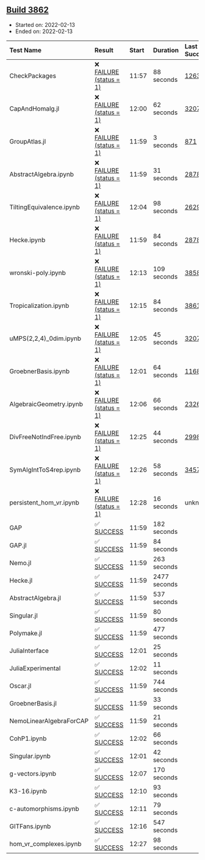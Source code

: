 ## [Build 3862](https://oscarci.mathematik.uni-kl.de/job/oscar-stable/3862/)

* Started on: 2022-02-13
* Ended on: 2022-02-13

| Test Name    | Result | Start | Duration | Last Success | First Failure |
|:-------------|:-------|:------|:---------|:-------------|:--------------|
| CheckPackages | ❌ [FAILURE (status = 1)](https://oscarci.mathematik.uni-kl.de/job/oscar-stable/3862/artifact/logs/build-3862/CheckPackages.log) | 11:57 | 88 seconds | [1263](https://oscarci.mathematik.uni-kl.de/job/oscar-stable/1263/) | [1264](https://oscarci.mathematik.uni-kl.de/job/oscar-stable/1264/) |
| CapAndHomalg.jl | ❌ [FAILURE (status = 1)](https://oscarci.mathematik.uni-kl.de/job/oscar-stable/3862/artifact/logs/build-3862/CapAndHomalg.jl.log) | 12:00 | 62 seconds | [3207](https://oscarci.mathematik.uni-kl.de/job/oscar-stable/3207/) | [3208](https://oscarci.mathematik.uni-kl.de/job/oscar-stable/3208/) |
| GroupAtlas.jl | ❌ [FAILURE (status = 1)](https://oscarci.mathematik.uni-kl.de/job/oscar-stable/3862/artifact/logs/build-3862/GroupAtlas.jl.log) | 11:59 | 3 seconds | [871](https://oscarci.mathematik.uni-kl.de/job/oscar-stable/871/) | [872](https://oscarci.mathematik.uni-kl.de/job/oscar-stable/872/) |
| AbstractAlgebra.ipynb | ❌ [FAILURE (status = 1)](https://oscarci.mathematik.uni-kl.de/job/oscar-stable/3862/artifact/logs/build-3862/AbstractAlgebra.ipynb.log) | 11:59 | 31 seconds | [2878](https://oscarci.mathematik.uni-kl.de/job/oscar-stable/2878/) | [2879](https://oscarci.mathematik.uni-kl.de/job/oscar-stable/2879/) |
| TiltingEquivalence.ipynb | ❌ [FAILURE (status = 1)](https://oscarci.mathematik.uni-kl.de/job/oscar-stable/3862/artifact/logs/build-3862/TiltingEquivalence.ipynb.log) | 12:04 | 98 seconds | [2629](https://oscarci.mathematik.uni-kl.de/job/oscar-stable/2629/) | [2630](https://oscarci.mathematik.uni-kl.de/job/oscar-stable/2630/) |
| Hecke.ipynb | ❌ [FAILURE (status = 1)](https://oscarci.mathematik.uni-kl.de/job/oscar-stable/3862/artifact/logs/build-3862/Hecke.ipynb.log) | 11:59 | 84 seconds | [2878](https://oscarci.mathematik.uni-kl.de/job/oscar-stable/2878/) | [2879](https://oscarci.mathematik.uni-kl.de/job/oscar-stable/2879/) |
| wronski-poly.ipynb | ❌ [FAILURE (status = 1)](https://oscarci.mathematik.uni-kl.de/job/oscar-stable/3862/artifact/logs/build-3862/wronski-poly.ipynb.log) | 12:13 | 109 seconds | [3858](https://oscarci.mathematik.uni-kl.de/job/oscar-stable/3858/) | [3859](https://oscarci.mathematik.uni-kl.de/job/oscar-stable/3859/) |
| Tropicalization.ipynb | ❌ [FAILURE (status = 1)](https://oscarci.mathematik.uni-kl.de/job/oscar-stable/3862/artifact/logs/build-3862/Tropicalization.ipynb.log) | 12:15 | 84 seconds | [3861](https://oscarci.mathematik.uni-kl.de/job/oscar-stable/3861/) | [3862](https://oscarci.mathematik.uni-kl.de/job/oscar-stable/3862/) |
| uMPS(2,2,4)_0dim.ipynb | ❌ [FAILURE (status = 1)](https://oscarci.mathematik.uni-kl.de/job/oscar-stable/3862/artifact/logs/build-3862/uMPS-2-2-4-_0dim.ipynb.log) | 12:05 | 45 seconds | [3207](https://oscarci.mathematik.uni-kl.de/job/oscar-stable/3207/) | [3208](https://oscarci.mathematik.uni-kl.de/job/oscar-stable/3208/) |
| GroebnerBasis.ipynb | ❌ [FAILURE (status = 1)](https://oscarci.mathematik.uni-kl.de/job/oscar-stable/3862/artifact/logs/build-3862/GroebnerBasis.ipynb.log) | 12:01 | 64 seconds | [1168](https://oscarci.mathematik.uni-kl.de/job/oscar-stable/1168/) | [1169](https://oscarci.mathematik.uni-kl.de/job/oscar-stable/1169/) |
| AlgebraicGeometry.ipynb | ❌ [FAILURE (status = 1)](https://oscarci.mathematik.uni-kl.de/job/oscar-stable/3862/artifact/logs/build-3862/AlgebraicGeometry.ipynb.log) | 12:06 | 66 seconds | [2326](https://oscarci.mathematik.uni-kl.de/job/oscar-stable/2326/) | [2327](https://oscarci.mathematik.uni-kl.de/job/oscar-stable/2327/) |
| DivFreeNotIndFree.ipynb | ❌ [FAILURE (status = 1)](https://oscarci.mathematik.uni-kl.de/job/oscar-stable/3862/artifact/logs/build-3862/DivFreeNotIndFree.ipynb.log) | 12:25 | 44 seconds | [2998](https://oscarci.mathematik.uni-kl.de/job/oscar-stable/2998/) | [2999](https://oscarci.mathematik.uni-kl.de/job/oscar-stable/2999/) |
| SymAlgIntToS4rep.ipynb | ❌ [FAILURE (status = 1)](https://oscarci.mathematik.uni-kl.de/job/oscar-stable/3862/artifact/logs/build-3862/SymAlgIntToS4rep.ipynb.log) | 12:26 | 58 seconds | [3457](https://oscarci.mathematik.uni-kl.de/job/oscar-stable/3457/) | [3458](https://oscarci.mathematik.uni-kl.de/job/oscar-stable/3458/) |
| persistent_hom_vr.ipynb | ❌ [FAILURE (status = 1)](https://oscarci.mathematik.uni-kl.de/job/oscar-stable/3862/artifact/logs/build-3862/persistent_hom_vr.ipynb.log) | 12:28 | 16 seconds | unknown | unknown |
| GAP | ✅ [SUCCESS](https://oscarci.mathematik.uni-kl.de/job/oscar-stable/3862/artifact/logs/build-3862/GAP.log) | 11:59 | 182 seconds |  |  |
| GAP.jl | ✅ [SUCCESS](https://oscarci.mathematik.uni-kl.de/job/oscar-stable/3862/artifact/logs/build-3862/GAP.jl.log) | 11:59 | 84 seconds |  |  |
| Nemo.jl | ✅ [SUCCESS](https://oscarci.mathematik.uni-kl.de/job/oscar-stable/3862/artifact/logs/build-3862/Nemo.jl.log) | 11:59 | 263 seconds |  |  |
| Hecke.jl | ✅ [SUCCESS](https://oscarci.mathematik.uni-kl.de/job/oscar-stable/3862/artifact/logs/build-3862/Hecke.jl.log) | 11:59 | 2477 seconds |  |  |
| AbstractAlgebra.jl | ✅ [SUCCESS](https://oscarci.mathematik.uni-kl.de/job/oscar-stable/3862/artifact/logs/build-3862/AbstractAlgebra.jl.log) | 11:59 | 537 seconds |  |  |
| Singular.jl | ✅ [SUCCESS](https://oscarci.mathematik.uni-kl.de/job/oscar-stable/3862/artifact/logs/build-3862/Singular.jl.log) | 11:59 | 80 seconds |  |  |
| Polymake.jl | ✅ [SUCCESS](https://oscarci.mathematik.uni-kl.de/job/oscar-stable/3862/artifact/logs/build-3862/Polymake.jl.log) | 11:59 | 477 seconds |  |  |
| JuliaInterface | ✅ [SUCCESS](https://oscarci.mathematik.uni-kl.de/job/oscar-stable/3862/artifact/logs/build-3862/JuliaInterface.log) | 12:01 | 25 seconds |  |  |
| JuliaExperimental | ✅ [SUCCESS](https://oscarci.mathematik.uni-kl.de/job/oscar-stable/3862/artifact/logs/build-3862/JuliaExperimental.log) | 12:02 | 11 seconds |  |  |
| Oscar.jl | ✅ [SUCCESS](https://oscarci.mathematik.uni-kl.de/job/oscar-stable/3862/artifact/logs/build-3862/Oscar.jl.log) | 11:59 | 744 seconds |  |  |
| GroebnerBasis.jl | ✅ [SUCCESS](https://oscarci.mathematik.uni-kl.de/job/oscar-stable/3862/artifact/logs/build-3862/GroebnerBasis.jl.log) | 11:59 | 33 seconds |  |  |
| NemoLinearAlgebraForCAP | ✅ [SUCCESS](https://oscarci.mathematik.uni-kl.de/job/oscar-stable/3862/artifact/logs/build-3862/NemoLinearAlgebraForCAP.log) | 11:59 | 21 seconds |  |  |
| CohP1.ipynb | ✅ [SUCCESS](https://oscarci.mathematik.uni-kl.de/job/oscar-stable/3862/artifact/logs/build-3862/CohP1.ipynb.log) | 12:02 | 66 seconds |  |  |
| Singular.ipynb | ✅ [SUCCESS](https://oscarci.mathematik.uni-kl.de/job/oscar-stable/3862/artifact/logs/build-3862/Singular.ipynb.log) | 12:01 | 42 seconds |  |  |
| g-vectors.ipynb | ✅ [SUCCESS](https://oscarci.mathematik.uni-kl.de/job/oscar-stable/3862/artifact/logs/build-3862/g-vectors.ipynb.log) | 12:07 | 170 seconds |  |  |
| K3-16.ipynb | ✅ [SUCCESS](https://oscarci.mathematik.uni-kl.de/job/oscar-stable/3862/artifact/logs/build-3862/K3-16.ipynb.log) | 12:10 | 93 seconds |  |  |
| c-automorphisms.ipynb | ✅ [SUCCESS](https://oscarci.mathematik.uni-kl.de/job/oscar-stable/3862/artifact/logs/build-3862/c-automorphisms.ipynb.log) | 12:11 | 79 seconds |  |  |
| GITFans.ipynb | ✅ [SUCCESS](https://oscarci.mathematik.uni-kl.de/job/oscar-stable/3862/artifact/logs/build-3862/GITFans.ipynb.log) | 12:16 | 547 seconds |  |  |
| hom_vr_complexes.ipynb | ✅ [SUCCESS](https://oscarci.mathematik.uni-kl.de/job/oscar-stable/3862/artifact/logs/build-3862/hom_vr_complexes.ipynb.log) | 12:27 | 98 seconds |  |  |
